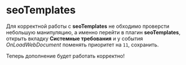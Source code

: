 # seoTemplates

Для корректной работы с **seoTemplates** не обходимо проверсти небольшую манипуляцию, а именно перейти в плагин **seoTemplates**, открыть вкладку **Системные требования** и у события _OnLoadWebDocument_ поменять приоритет на `11`, сохранить.

Теперь дополнение будет работать корректно!

